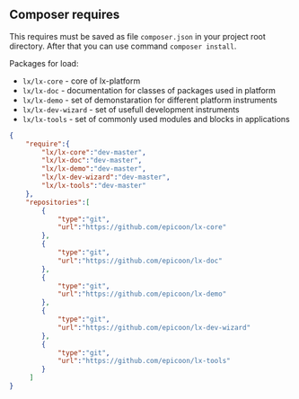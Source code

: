 ## Composer requires
This requires must be saved as file `composer.json` in your project root directory. After that you can use command `composer install`.

Packages for load:
* `lx/lx-core` - core of lx-platform
* `lx/lx-doc` - documentation for classes of packages used in platform
* `lx/lx-demo` - set of demonstaration for different platform instruments
* `lx/lx-dev-wizard` - set of usefull development instruments
* `lx/lx-tools` - set of commonly used modules and blocks in applications

```json
{
    "require":{
        "lx/lx-core":"dev-master",
        "lx/lx-doc":"dev-master",
        "lx/lx-demo":"dev-master",
        "lx/lx-dev-wizard":"dev-master",
        "lx/lx-tools":"dev-master"
    },
    "repositories":[
        {
            "type":"git",
            "url":"https://github.com/epicoon/lx-core"
        },
        {
            "type":"git",
            "url":"https://github.com/epicoon/lx-doc"
        },
        {
            "type":"git",
            "url":"https://github.com/epicoon/lx-demo"
        },
        {
            "type":"git",
            "url":"https://github.com/epicoon/lx-dev-wizard"
        },
        {
            "type":"git",
            "url":"https://github.com/epicoon/lx-tools"
        }
     ]
}
```
